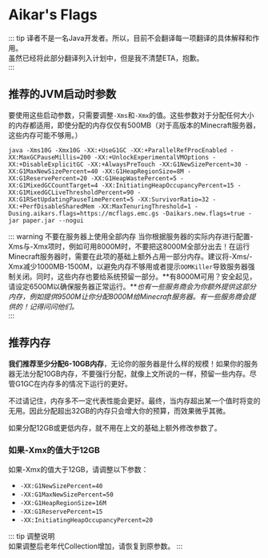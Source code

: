 # Aikar's Flags
::: tip 
译者不是一名Java开发者。所以，目前不会翻译每一项翻译的具体解释和作用。    
虽然已经将此部分翻译列入计划中，但是我不清楚ETA，抱歉。    
:::

## 推荐的JVM启动时参数
要使用这些启动参数，只需要调整`-Xms`和`-Xmx`的值。这些参数对于分配任何大小的内存都适用，即使分配的内存仅仅有500MB（对于高版本的Minecraft服务器，这些内存可能不够用。）    
```
java -Xms10G -Xmx10G -XX:+UseG1GC -XX:+ParallelRefProcEnabled -XX:MaxGCPauseMillis=200 -XX:+UnlockExperimentalVMOptions -XX:+DisableExplicitGC -XX:+AlwaysPreTouch -XX:G1NewSizePercent=30 -XX:G1MaxNewSizePercent=40 -XX:G1HeapRegionSize=8M -XX:G1ReservePercent=20 -XX:G1HeapWastePercent=5 -XX:G1MixedGCCountTarget=4 -XX:InitiatingHeapOccupancyPercent=15 -XX:G1MixedGCLiveThresholdPercent=90 -XX:G1RSetUpdatingPauseTimePercent=5 -XX:SurvivorRatio=32 -XX:+PerfDisableSharedMem -XX:MaxTenuringThreshold=1 -Dusing.aikars.flags=https://mcflags.emc.gs -Daikars.new.flags=true -jar paper.jar --nogui
```
::: warning 不要在服务器上使用全部内存
当你根据服务器的实际内存进行配置-Xms与-Xmx项时，例如可用8000M时，不要把这8000M全部分出去！在运行Minecraft服务器时，需要在此项的基础上额外占用一部分内存。建议将-Xms/-Xmx减少1000MB-1500M，以避免内存不够用或者提示`OOMKiller`导致服务器强制关闭。同时，这些内存也要给系统预留一部分。**有8000M可用？安全起见，请设定6500M以确保服务器正常运行。***也有一些服务商会为你额外提供这部分内存，例如提供9500M让你分配8000M给Minecraft服务器。有一些服务商会提供的！记得问问他们。*  
:::

## 推荐内存
**我们推荐至少分配6-10GB内存**，无论你的服务器是什么样的规模！如果你的服务器无法分配10GB内存，不要强行分配，就像上文所说的一样，预留一些内存。尽管G1GC在内存多的情况下运行的更好。  
  
不过请记住，内存多不一定代表性能会更好。最终，当内存超出某一个值时将变的无用。因此分配超出32GB的内存只会增大你的预算，而效果微乎其微。  

如果分配12GB或更低内存，就不用在上文的基础上额外修改参数了。  

### 如果-Xmx的值大于12GB
如果-Xmx的值大于12GB，请调整以下参数：
-   `-XX:G1NewSizePercent=40`
-   `-XX:G1MaxNewSizePercent=50`
-   `-XX:G1HeapRegionSize=16M`
-   `-XX:G1ReservePercent=15`
-   `-XX:InitiatingHeapOccupancyPercent=20`

::: tip 调整说明  
如果调整后老年代Collection增加，请恢复到原参数。
:::
